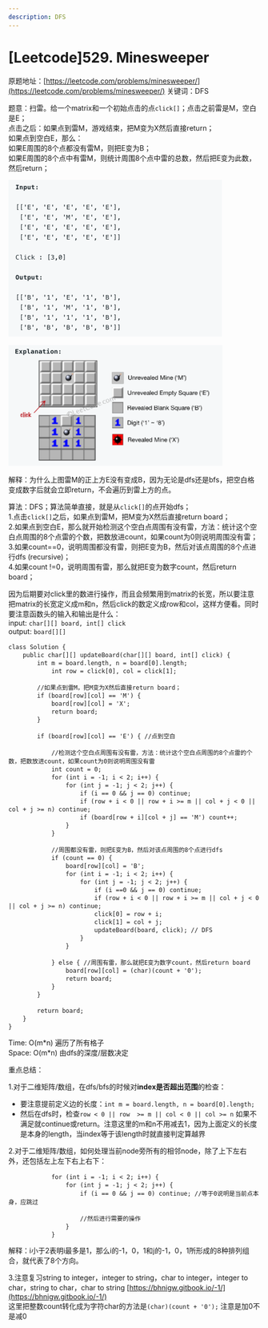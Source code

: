 ```yaml
---
description: DFS
---
```


# \[Leetcode\]529. Minesweeper

原题地址：[https://leetcode.com/problems/minesweeper/](https://leetcode.com/problems/minesweeper/) 关键词：DFS

题意：扫雷。给一个matrix和一个初始点击的点`click[]`；点击之前雷是M，空白是E；  
点击之后：如果点到雷M，游戏结束，把M变为X然后直接return；  
如果点到空白E，那么：  
如果E周围的8个点都没有雷M，则把E变为B；  
如果E周围的8个点中有雷M，则统计周围8个点中雷的总数，然后把E变为此数，然后return；

![](../.gitbook/assets/screen-shot-2021-01-27-at-11.23.57-pm.png)

![](../.gitbook/assets/screen-shot-2021-01-27-at-11.24.07-pm.png)

解释：为什么上图雷M的正上方E没有变成B，因为无论是dfs还是bfs，把空白格变成数字后就会立即return，不会遍历到雷上方的点。



算法：DFS；算法简单直接，就是从`click[]`的点开始dfs；  
1.点击`click[]`之后，如果点到雷M，把M变为X然后直接return board；  
2.如果点到空白E，那么就开始检测这个空白点周围有没有雷，方法：统计这个空白点周围的8个点雷的个数，把数放进count，如果count为0则说明周围没有雷；  
3.如果count==0，说明周围都没有雷，则把E变为B，然后对该点周围的8个点进行dfs \(recursive\)；  
4.如果count !=0，说明周围有雷，那么就把E变为数字count，然后return board；

因为后期要对click里的数进行操作，而且会频繁用到matrix的长宽，所以要注意把matrix的长宽定义成m和n，然后click的数定义成row和col，这样方便看。同时要注意函数头的输入和输出是什么：  
input: `char[][] board, int[] click`  
output: `board[][]`

```text
class Solution {
    public char[][] updateBoard(char[][] board, int[] click) {
        int m = board.length, n = board[0].length;
		    int row = click[0], col = click[1];
        
        //如果点到雷M，把M变为X然后直接return board；
        if (board[row][col] == 'M') {
            board[row][col] = 'X';
            return board;
        }

        if (board[row][col] == 'E') { //点到空白
        
            //检测这个空白点周围有没有雷，方法：统计这个空白点周围的8个点雷的个数，把数放进count，如果count为0则说明周围没有雷
            int count = 0;
            for (int i = -1; i < 2; i++) {
                for (int j = -1; j < 2; j++) {
                    if (i == 0 && j == 0) continue;
                    if (row + i < 0 || row + i >= m || col + j < 0 || col + j >= n) continue;
                    if (board[row + i][col + j] == 'M') count++;
                }
            }  
            
            //周围都没有雷，则把E变为B，然后对该点周围的8个点进行dfs
            if (count == 0) { 
                board[row][col] = 'B';
                for (int i = -1; i < 2; i++) {
                    for (int j = -1; j < 2; j++) {
                        if (i ==0 && j == 0) continue;
                        if (row + i < 0 || row + i >= m || col + j < 0 || col + j >= n) continue;
                        click[0] = row + i;
                        click[1] = col + j;
                        updateBoard(board, click); // DFS
                    }
                }     
                
            } else { //周围有雷，那么就把E变为数字count，然后return board
                board[row][col] = (char)(count + '0');
                return board;
            }
        }
              
        return board;
    }
}
```

Time: O\(m\*n\) 遍历了所有格子  
Space: O\(m\*n\) 由dfs的深度/层数决定



重点总结：

1.对于二维矩阵/数组，在dfs/bfs的时候对**index是否超出范围**的检查：

* 要注意提前定义边的长度：`int m = board.length, n = board[0].length;`
* 然后在dfs时，检查`row < 0 || row  >= m || col < 0 || col >= n` 如果不满足就continue或return。注意这里的m和n不用减去1，因为上面定义的长度是本身的length，当index等于该length时就直接判定算越界

2.对于二维矩阵/数组，如何处理当前node旁所有的相邻node，除了上下左右外，还包括左上左下右上右下：

```text
            for (int i = -1; i < 2; i++) {
                for (int j = -1; j < 2; j++) {
                    if (i == 0 && j == 0) continue; //等于0说明是当前点本身，应跳过
                    
                    //然后进行需要的操作
                }
            } 
```

解释：i小于2表明i最多是1，那么i的-1，0，1和j的-1，0，1所形成的8种排列组合，就代表了8个方向。

3.注意复习string to integer，integer to string，char to integer，integer to char，string to char，char to string [https://bhnigw.gitbook.io/-1/](https://bhnigw.gitbook.io/-1/)  
这里把整数count转化成为字符char的方法是`(char)(count + '0');` 注意是加0不是减0

